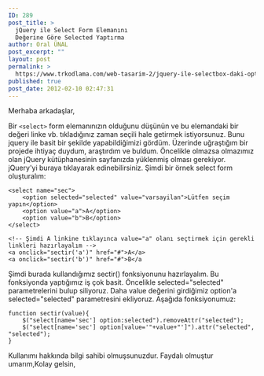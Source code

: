 ```yaml
---
ID: 289
post_title: >
  jQuery ile Select Form Elemanını
  Değerine Göre Selected Yaptırma
author: Oral ÜNAL
post_excerpt: ""
layout: post
permalink: >
  https://www.trkodlama.com/web-tasarim-2/jquery-ile-selectbox-daki-option-i-sectirme-289.html
published: true
post_date: 2012-02-10 02:47:31
---
```

Merhaba arkadaşlar,

Bir <code>&lt;select&gt;</code> form elemanınızın olduğunu düşünün ve bu elemandaki bir değeri linke vb. tıkladığınız zaman seçili hale getirmek istiyorsunuz. Bunu jquery ile basit bir şekilde yapabildiğimizi gördüm. Üzerinde uğraştığım bir projede ihtiyaç duydum, araştırdım ve buldum. Öncelikle olmazsa olmazımız olan jQuery kütüphanesinin sayfanızda yüklenmiş olması gerekiyor. jQuery'yi buraya tıklayarak edinebilirsiniz. Şimdi bir örnek select form oluşturalım:

<pre class="line-numbers"><code class="language-markup">&lt;select name="sec"&gt;
    &lt;option selected="selected" value="varsayilan"&gt;Lütfen seçim yapın&lt;/option&gt;
    &lt;option value="a"&gt;A&lt;/option&gt;
    &lt;option value="b"&gt;B&lt;/option&gt;
&lt;/select&gt;

&lt;!-- Şimdi A linkine tıklayınca value="a" olanı seçtirmek için gerekli linkleri hazırlayalım --&gt;
&lt;a onclick="sectir('a')" href="#"&gt;A&lt;/a&gt;
&lt;a onclick="sectir('b')" href="#"&gt;B&lt;/a</code></pre>

Şimdi burada kullandığımız sectir() fonksiyonunu hazırlayalım. Bu fonksiyonda yaptığımız iş çok basit. Öncelikle selected="selected" parametrelerini bulup siliyoruz. Daha value değerini girdiğimiz option'a selected="selected" parametresini ekliyoruz. Aşağıda fonksiyonumuz:

<pre class="line-numbers"><code class="language-javascript">function sectir(value){
    $("select[name='sec'] option:selected").removeAttr("selected");
    $("select[name='sec'] option[value='"+value+"']").attr("selected", "selected");
}</code></pre>

Kullanımı hakkında bilgi sahibi olmuşsunuzdur. Faydalı olmuştur umarım,Kolay gelsin,
